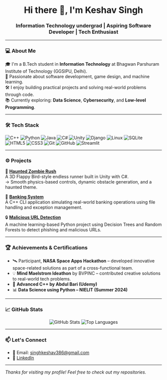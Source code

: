 <h1 align="center">Hi there 👋, I'm Keshav Singh</h1>
<h3 align="center">Information Technology undergrad | Aspiring Software Developer | Tech Enthusiast</h3>

---

### 💻 About Me

🎓 I'm a B.Tech student in **Information Technology** at Bhagwan Parshuram Institute of Technology (GGSIPU, Delhi).  
🚀 Passionate about software development, game design, and machine learning.  
🛠️ I enjoy building practical projects and solving real-world problems through code.  
📚 Currently exploring: **Data Science**, **Cybersecurity**, and **Low-level Programming**.

---

### 🛠 Tech Stack

<p align="left">
  <img src="https://img.shields.io/badge/C++-00599C?style=flat&logo=c%2B%2B&logoColor=white" alt="C++" />
  <img src="https://img.shields.io/badge/Python-3776AB?style=flat&logo=python&logoColor=white" alt="Python" />
  <img src="https://img.shields.io/badge/Java-007396?style=flat&logo=java&logoColor=white" alt="Java" />
  <img src="https://img.shields.io/badge/CSharp-239120?style=flat&logo=c-sharp&logoColor=white" alt="C#" />
  <img src="https://img.shields.io/badge/Unity-000000?style=flat&logo=unity&logoColor=white" alt="Unity" />
  <img src="https://img.shields.io/badge/Django-092E20?style=flat&logo=django&logoColor=white" alt="Django" />
  <img src="https://img.shields.io/badge/Linux-FCC624?style=flat&logo=linux&logoColor=black" alt="Linux" />
  <img src="https://img.shields.io/badge/SQLite-003B57?style=flat&logo=sqlite&logoColor=white" alt="SQLite" />
  <img src="https://img.shields.io/badge/HTML5-E34F26?style=flat&logo=html5&logoColor=white" alt="HTML5" />
  <img src="https://img.shields.io/badge/CSS3-1572B6?style=flat&logo=css3&logoColor=white" alt="CSS3" />
  <img src="https://img.shields.io/badge/Git-181717?style=flat&logo=git&logoColor=white" alt="Git" />
  <img src="https://img.shields.io/badge/GitHub-181717?style=flat&logo=github&logoColor=white" alt="GitHub" />
  <img src="https://img.shields.io/badge/Streamlit-FF4B4B?style=flat&logo=streamlit&logoColor=white" alt="Streamlit" />

</p>

---

### ⚙️ Projects

🧟 **[Haunted Zombie Rush](https://github.com/Kesin2540/Zombie-Game-project)**  
A 3D Flappy Bird-style endless runner built in Unity with C#.  
→ Smooth physics-based controls, dynamic obstacle generation, and a haunted theme.

🏦 **[Banking System](https://github.com/Kesin2540/Banking-System-Project)**  
A C++ CLI application simulating real-world banking operations using file handling and exception management.

🔒 **[Malicious URL Detection](https://github.com/Kesin2540/Malicious-url-detection)**  
A machine learning-based Python project using Decision Trees and Random Forests to detect phishing and malicious URLs.

---

### 🏆 Achievements & Certifications

- 🛰️ Participant, **NASA Space Apps Hackathon** – developed innovative space-related solutions as part of a cross-functional team.  
- 💡 **Mind Maelstrom Ideathon** by BVPINC – contributed creative solutions to real-world tech problems.  
- 📜 **Advanced C++ by Abdul Bari (Udemy)**  
- 📊 **Data Science using Python – NIELIT (Summer 2024)**

---

### 📈 GitHub Stats

<p align="center">
  <img src="https://github-readme-stats.vercel.app/api?username=Kesin2540&show_icons=true&theme=tokyonight" alt="GitHub Stats" />
  <img src="https://github-readme-stats.vercel.app/api/top-langs/?username=Kesin2540&layout=compact&theme=tokyonight" alt="Top Languages" />
</p>

---

### 📫 Let's Connect

- 📧 Email: singhkeshav386@gmail.com  
- 💼 [LinkedIn](https://www.linkedin.com/in/keshav-singh-1955b2317)  
---

_Thanks for visiting my profile! Feel free to check out my repositories._

